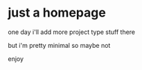 # just a homepage

one day i'll add more project type stuff there

but i'm pretty minimal so maybe not

enjoy